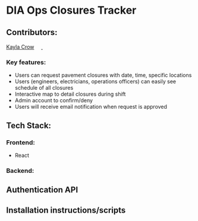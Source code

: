 # DIA Ops Closures Tracker

## Contributors:
[Kayla Crow](https://www.kaylacrow.com)
[<img src="https://github.com/favicon.ico" width="15"> ](https://github.com/blackmacaroon)
[ <img src="https://static.licdn.com/sc/h/al2o9zrvru7aqj8e1x2rzsrca" width="15"> ](https://www.linkedin.com/in/kayla-crow/)

### Key features:
- Users can request pavement closures with date, time, specific locations
- Users (engineers, electricians, operations officers) can easily see schedule of all closures 
- Interactive map to detail closures during shift
- Admin account to confirm/deny
- Users will receive email notification when request is approved

## Tech Stack:
### Frontend:
- React

### Backend:

## Authentication API

## Installation instructions/scripts